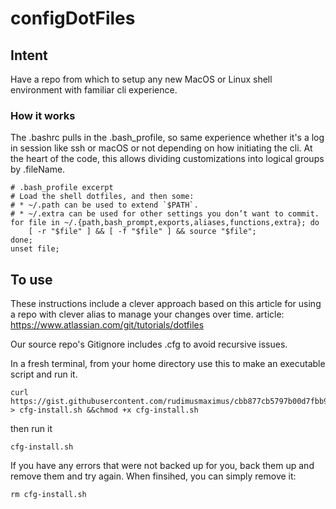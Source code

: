 # configDotFiles  

## Intent
Have a repo from which to setup any new MacOS or Linux shell environment with familiar cli experience.

### How it works  
The .bashrc pulls in the .bash_profile, so same experience whether it's a log in session like ssh or macOS or not depending on how initiating the cli.
At the heart of the code, this allows dividing customizations into logical groups by .fileName.  

```shell script
# .bash_profile excerpt
# Load the shell dotfiles, and then some:
# * ~/.path can be used to extend `$PATH`.
# * ~/.extra can be used for other settings you don’t want to commit.
for file in ~/.{path,bash_prompt,exports,aliases,functions,extra}; do
	[ -r "$file" ] && [ -f "$file" ] && source "$file";
done;
unset file;
``` 

## To use  
These instructions include a clever approach based on this article for using a repo with clever alias to manage your changes over time.
article: https://www.atlassian.com/git/tutorials/dotfiles

Our source repo's Gitignore includes .cfg to avoid recursive issues.

In a fresh terminal, from your home directory use this to make an executable script and run it.

```shell script
curl https://gist.githubusercontent.com/rudimusmaximus/cbb877cb5797b00d7fbb9ddc88e7f8b9/raw > cfg-install.sh &&chmod +x cfg-install.sh
```
then run it
```shell script
cfg-install.sh
```
If you have any errors that were not backed up for you, back them up and remove them and try again.
When finsihed, you can simply remove it:  
```shell script  
rm cfg-install.sh
```  
